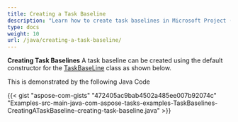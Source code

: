 ```yaml
---
title: Creating a Task Baseline
description: "Learn how to create task baselines in Microsoft Project (MPP/XML) files using Aspose.Tasks for Java."
type: docs
weight: 10
url: /java/creating-a-task-baseline/
---
```


**Creating Task Baselines**
A task baseline can be created using the default constructor for the [TaskBaseLine](https://reference.aspose.com/tasks/java/com.aspose.tasks/TaskBaseLine) class as shown below.

This is demonstrated by the following Java Code

{{< gist "aspose-com-gists" "472405ac9bab4502a485ee007b92074c" "Examples-src-main-java-com-aspose-tasks-examples-TaskBaselines-CreatingATaskBaseline-creating-task-baseline.java" >}}
